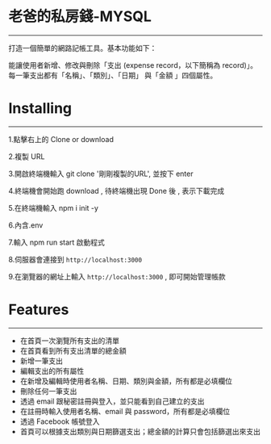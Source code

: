 # 老爸的私房錢-MYSQL

***

打造一個簡單的網路記帳工具。基本功能如下：

能讓使用者新增、修改與刪除「支出 (expense record，以下簡稱為 record)」。
每一筆支出都有「名稱」、「類別」、「日期」 與「金額 」四個屬性。

# Installing

***

1.點擊右上的 Clone or download

2.複製 URL

3.開啟終端機輸入 git clone '剛剛複製的URL', 並按下 enter

4.終端機會開始跑 download , 待終端機出現 Done 後 , 表示下載完成

5.在終端機輸入 npm i init -y

6.內含.env

7.輸入 npm run start 啟動程式

8.伺服器會連接到 `http://localhost:3000`

9.在瀏覽器的網址上輸入 `http://localhost:3000` , 即可開始管理帳款

# Features

***

+  在首頁一次瀏覽所有支出的清單
+  在首頁看到所有支出清單的總金額
+  新增一筆支出
+  編輯支出的所有屬性 
+  在新增及編輯時使用者名稱、日期、類別與金額，所有都是必填欄位
+  刪除任何一筆支出 
+  透過 email 跟秘密註冊與登入，並只能看到自己建立的支出
+  在註冊時輸入使用者名稱、email 與 password，所有都是必填欄位
+  透過 Facebook 帳號登入
+  首頁可以根據支出類別與日期篩選支出；總金額的計算只會包括篩選出來支出